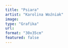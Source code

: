 ```yaml
---
title: "Psiara"
artist: "Karolina Woźniak"
image:
type: "Grafika"
url:
format: "30x35cm"
featured: false
---
```


